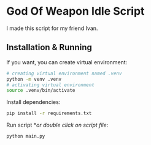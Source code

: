 # God Of Weapon Idle Script

I made this script for my friend Ivan.

## Installation & Running

If you want, you can create virtual environment:
```bash
# creating virtual environment named .venv
python -m venv .venv
# activating virtual environment
source .venv/bin/activate
```

Install dependencies:
```bash
pip install -r requirements.txt
```

Run script **or double click on script file*:
```bash
python main.py
```
